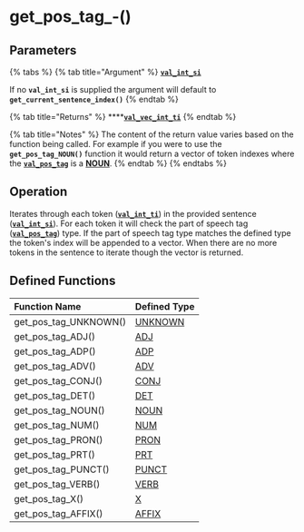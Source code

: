 # get\_pos\_tag\_-\(\)

## Parameters

{% tabs %}
{% tab title="Argument" %}
[**`val_int_si`**](../../variable-types/val_int_si.md)

If no **`val_int_si`** is supplied the argument will default to **`get_current_sentence_index()`**
{% endtab %}

{% tab title="Returns" %}
\*\*\*\*[**`val_vec_int_ti`**](../../variable-types/val_vec_int_ti.md)
{% endtab %}

{% tab title="Notes" %}
The content of the return value varies based on the function being called. For example if you were to use the **`get_pos_tag_NOUN()`** function it would return a vector of token indexes where the [**`val_pos_tag`**](../../variable-types/val_pos_tag.md) is a [**NOUN**](../../../definitions/parts-of-speech/noun.md).
{% endtab %}
{% endtabs %}

## Operation

Iterates through each token \([**`val_int_ti`**](https://docs.hyvebrain.com/~/drafts/-LUwZHJukv0KMhgvdvUK/primary/hyvebrain-functions/variable-types/val_int_ti)\) in the provided sentence \([**`val_int_si`**](https://docs.hyvebrain.com/~/drafts/-LUwZHJukv0KMhgvdvUK/primary/hyvebrain-functions/variable-types/val_int_si)\). For each token it will check the part of speech tag \([**`val_pos_tag`**](https://docs.hyvebrain.com/~/drafts/-LUwZHJukv0KMhgvdvUK/primary/hyvebrain-functions/variable-types/val_pos_tag)\) type. If the part of speech tag type matches the defined type the token's index will be appended to a vector. When there are no more tokens in the sentence to iterate though the vector is returned.

## Defined Functions

| Function Name | Defined Type |
| :--- | :--- |
| get\_pos\_tag\_UNKNOWN\(\) | [UNKNOWN](../../../definitions/parts-of-speech/unknown.md) |
| get\_pos\_tag\_ADJ\(\) | [ADJ](../../../definitions/parts-of-speech/adj.md) |
| get\_pos\_tag\_ADP\(\) | [ADP](../../../definitions/parts-of-speech/adp.md) |
| get\_pos\_tag\_ADV\(\) | [ADV](../../../definitions/parts-of-speech/adv.md) |
| get\_pos\_tag\_CONJ\(\) | [CONJ](../../../definitions/parts-of-speech/conj.md) |
| get\_pos\_tag\_DET\(\) | [DET](../../../definitions/parts-of-speech/det.md) |
| get\_pos\_tag\_NOUN\(\) | [NOUN](../../../definitions/parts-of-speech/noun.md) |
| get\_pos\_tag\_NUM\(\) | [NUM](../../../definitions/parts-of-speech/num.md) |
| get\_pos\_tag\_PRON\(\) | [PRON](../../../definitions/parts-of-speech/pron.md) |
| get\_pos\_tag\_PRT\(\) | [PRT](../../../definitions/parts-of-speech/prt.md) |
| get\_pos\_tag\_PUNCT\(\) | [PUNCT](../../../definitions/parts-of-speech/punct.md) |
| get\_pos\_tag\_VERB\(\) | [VERB](../../../definitions/parts-of-speech/verb.md) |
| get\_pos\_tag\_X\(\) | [X](../../../definitions/parts-of-speech/x.md) |
| get\_pos\_tag\_AFFIX\(\) | [AFFIX](../../../definitions/parts-of-speech/affix.md) |

